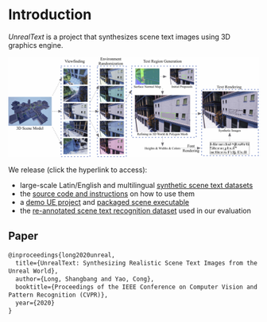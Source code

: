 # Introduction

_UnrealText_ is a project that synthesizes scene text images using 3D graphics engine. 

![pipeline](imgs/pipeline.jpg)


We release (click the hyperlink to access):

- large-scale Latin/English and multilingual [synthetic scene text datasets](https://github.com/Jyouhou/UnrealText/blob/master/ReleaseNote.md#1-synthetic-scene-text-dataset-from-3d-world)
- the [source code and instructions](https://github.com/Jyouhou/UnrealText/tree/master/code/Tutorial-on-deployment.md) on how to use them
- a [demo UE project](https://github.com/Jyouhou/UnrealText/blob/master/ReleaseNote.md#2-demo-ue-projects) and [packaged scene executable](https://github.com/Jyouhou/UnrealText/blob/master/ReleaseNote.md#3-packaged-scene-executables)
- the [re-annotated scene text recognition dataset](https://github.com/Jyouhou/Case-Sensitive-Scene-Text-Recognition-Datasets) used in our evaluation

## Paper
```
@inproceedings{long2020unreal,
  title={UnrealText: Synthesizing Realistic Scene Text Images from the Unreal World},
  author={Long, Shangbang and Yao, Cong},
  booktitle={Proceedings of the IEEE Conference on Computer Vision and Pattern Recognition (CVPR)},
  year={2020}
}
```